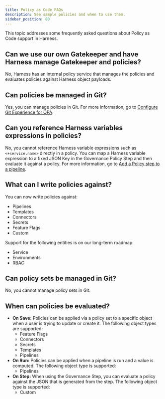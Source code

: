 ```yaml
---
title: Policy as Code FAQs
description: See sample policies and when to use them.
sidebar_position: 80
---
```


This topic addresses some frequently asked questions about Policy as Code support in Harness.

<!--

- [Can we use our own Gatekeeper and have Harness manage Gatekeeper and policies?](#can-we-use-our-own-gatekeeper-and-have-harness-manage-gatekeeper-and-policies)
- [Can policies be managed in Git?](#can-policies-be-managed-in-git)
- [Can you reference Harness variables expressions in policies?](#can-you-reference-harness-variables-expressions-in-policies)
- [What can I write Policies against?](#what-can-i-write-policies-against)
- [Can Policy Sets be managed in Git?](#can-policy-sets-be-managed-in-git-)
- [When can Policies be evaluated?](#when-can-policies-be-evaluated)

-->

## Can we use our own Gatekeeper and have Harness manage Gatekeeper and policies?
 
No, Harness has an internal policy service that manages the policies and evaluates policies against Harness object payloads. 

## Can policies be managed in Git?

Yes, you can manage policies in Git. For more information, go to [Configure Git Experience for OPA](/docs/platform/governance/policy-as-code/configure-gitexperience-for-opa). 

## Can you reference Harness variables expressions in policies?

No, you cannot reference Harness variable expressions such as `<+service.name>`  directly in a policy. You can map a Harness variable expression to a fixed JSON Key in the Governance Policy Step and then evaluate it against a policy. For more information, go to [Add a Policy step to a pipeline](/docs/continuous-delivery/x-platform-cd-features/advanced/cd-governance/add-a-governance-policy-step-to-a-pipeline/). 


## What can I write policies against?

You can now write policies against:  
- Pipelines
- Templates
- Connectors
- Secrets
- Feature Flags
- Custom
 
Support for the following entities is on our long-term roadmap:
- Service
- Environments
- RBAC 


## Can policy sets be managed in Git?

No, you cannot manage policy sets in Git.


## When can policies be evaluated?

- **On Save:** Policies can be applied via a policy set to a specific object when a user is trying to update or create it. The following object types are supported:
   - Feature Flags
   - Connectors
   - Secrets 
   - Templates
   - Pipelines   
- **On Run:** Policies can be applied when a pipeline is run and a value is computed.  The following object type is supported:
   - Pipelines
- **On Step:** When using the Governance Step, you can evaluate a policy against the JSON that is generated from the step. The following object type is supported:
   - Custom
        
